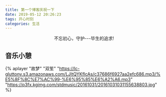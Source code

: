 ```yaml
---
title: 第一个博客庆祝一下
date: 2019-05-12 20:26:23
tags: 开心时刻
categories: 生活
---
```


<center>不忘初心，守护---毕生的追求!</center>

<!--more-->
## 音乐小憩
{% aplayer "故梦" "双笙" "https://lc-gluttony.s3.amazonaws.com/LJltQYKflcAs/c37686f6927aa2efc686.mp3/%E5%8F%8C%E7%AC%99-%E6%95%85%E6%A2%A6.mp3" "https://p3fx.kgimg.com/stdmusic/20161031/20161031031155638803.jpg"  %}
